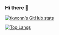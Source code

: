 ### Hi there 👋

<!--
**tkwonn/tkwonn** is a ✨ _special_ ✨ repository because its `README.md` (this file) appears on your GitHub profile.

Here are some ideas to get you started:

- 🔭 I’m currently working on ...
- 🌱 I’m currently learning ...
- 👯 I’m looking to collaborate on ...
- 🤔 I’m looking for help with ...
- 💬 Ask me about ...
- 📫 How to reach me: ...
- 😄 Pronouns: ...
- ⚡ Fun fact: ...
-->


[![tkwonn's GitHub stats](https://github-readme-stats.vercel.app/api?username=tkwonn&show-icons=true&theme=tokyonight)](https://github.com/tkwonn/github-readme-stats)

[![Top Langs](https://github-readme-stats.vercel.app/api/top-langs/?username=tkwonn&layout=compact&theme=tokyonight)](https://github.com/tkwonn/github-readme-stats)
